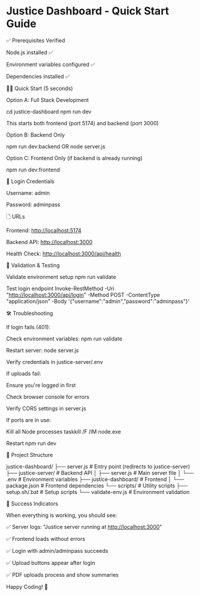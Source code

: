 # Justice Dashboard - Quick Start Guide

✅ Prerequisites Verified

Node.js installed ✅

Environment variables configured ✅

Dependencies installed ✅

🏃‍♂️ Quick Start (5 seconds)

Option A: Full Stack Development

cd justice-dashboard
npm run dev

This starts both frontend (port 5174) and backend (port 3000)

Option B: Backend Only

npm run dev:backend
OR
node server.js

Option C: Frontend Only (if backend is already running)

npm run dev:frontend

🔑 Login Credentials

Username: admin

Password: adminpass

🗋️ URLs

Frontend: [http://localhost:5174](http://localhost:5174)

Backend API: [http://localhost:3000](http://localhost:3000)

Health Check: [http://localhost:3000/api/health](http://localhost:3000/api/health)

🧪 Validation & Testing

Validate environment setup
npm run validate

Test login endpoint
Invoke-RestMethod -Uri "[http://localhost:3000/api/login](http://localhost:3000/api/login)" -Method POST -ContentType "application/json" -Body '{"username":"admin","password":"adminpass"}'

🛠️ Troubleshooting

If login fails (401):

Check environment variables: npm run validate

Restart server: node server.js

Verify credentials in justice-server/.env

If uploads fail:

Ensure you're logged in first

Check browser console for errors

Verify CORS settings in server.js

If ports are in use:

Kill all Node processes
taskkill /F /IM node.exe

Restart
npm run dev

📁 Project Structure

justice-dashboard/
├── server.js                 # Entry point (redirects to justice-server)
├── justice-server/           # Backend API
│   ├── server.js            # Main server file
│   └── .env                 # Environment variables
├── justice-dashboard/        # Frontend
│   └── package.json         # Frontend dependencies
└── scripts/                 # Utility scripts
    ├── setup.sh/.bat        # Setup scripts
    └── validate-env.js       # Environment validation

🎉 Success Indicators

When everything is working, you should see:

✅ Server logs: "Justice server running at [http://localhost:3000](http://localhost:3000)"

✅ Frontend loads without errors

✅ Login with admin/adminpass succeeds

✅ Upload buttons appear after login

✅ PDF uploads process and show summaries

Happy Coding! 🚀
